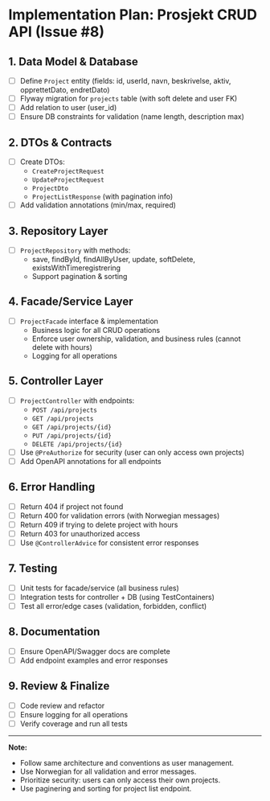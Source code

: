 # Implementation Plan: Prosjekt CRUD API (Issue #8)

## 1. Data Model & Database
- [ ] Define `Project` entity (fields: id, userId, navn, beskrivelse, aktiv, opprettetDato, endretDato)
- [ ] Flyway migration for `projects` table (with soft delete and user FK)
- [ ] Add relation to user (user_id)
- [ ] Ensure DB constraints for validation (name length, description max)

## 2. DTOs & Contracts
- [ ] Create DTOs:
    - `CreateProjectRequest`
    - `UpdateProjectRequest`
    - `ProjectDto`
    - `ProjectListResponse` (with pagination info)
- [ ] Add validation annotations (min/max, required)

## 3. Repository Layer
- [ ] `ProjectRepository` with methods:
    - save, findById, findAllByUser, update, softDelete, existsWithTimeregistrering
    - Support pagination & sorting

## 4. Facade/Service Layer
- [ ] `ProjectFacade` interface & implementation
    - Business logic for all CRUD operations
    - Enforce user ownership, validation, and business rules (cannot delete with hours)
    - Logging for all operations

## 5. Controller Layer
- [ ] `ProjectController` with endpoints:
    - `POST /api/projects`
    - `GET /api/projects`
    - `GET /api/projects/{id}`
    - `PUT /api/projects/{id}`
    - `DELETE /api/projects/{id}`
- [ ] Use `@PreAuthorize` for security (user can only access own projects)
- [ ] Add OpenAPI annotations for all endpoints

## 6. Error Handling
- [ ] Return 404 if project not found
- [ ] Return 400 for validation errors (with Norwegian messages)
- [ ] Return 409 if trying to delete project with hours
- [ ] Return 403 for unauthorized access
- [ ] Use `@ControllerAdvice` for consistent error responses

## 7. Testing
- [ ] Unit tests for facade/service (all business rules)
- [ ] Integration tests for controller + DB (using TestContainers)
- [ ] Test all error/edge cases (validation, forbidden, conflict)

## 8. Documentation
- [ ] Ensure OpenAPI/Swagger docs are complete
- [ ] Add endpoint examples and error responses

## 9. Review & Finalize
- [ ] Code review and refactor
- [ ] Ensure logging for all operations
- [ ] Verify coverage and run all tests

---

**Note:**
- Follow same architecture and conventions as user management.
- Use Norwegian for all validation and error messages.
- Prioritize security: users can only access their own projects.
- Use paginering and sorting for project list endpoint.
